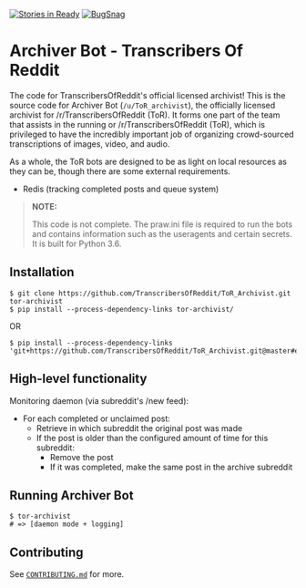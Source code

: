 [![Stories in Ready](https://badge.waffle.io/TranscribersOfReddit/ToR_Archivist.png?label=ready&title=Ready)](http://waffle.io/TranscribersOfReddit/ToR_Archivist)
[![BugSnag](https://img.shields.io/badge/errors--hosted--by-Bugsnag-blue.svg)](https://www.bugsnag.com/open-source/)

# Archiver Bot - Transcribers Of Reddit

The code for TranscribersOfReddit's official licensed archivist!
This is the source code for Archiver Bot (`/u/ToR_archivist`), the officially
licensed archivist for /r/TranscribersOfReddit (ToR). It forms one part of the
team that assists in the running or /r/TranscribersOfReddit (ToR), which is
privileged to have the incredibly important job of organizing crowd-sourced
transcriptions of images, video, and audio.

As a whole, the ToR bots are designed to be as light on local resources as they
can be, though there are some external requirements.

- Redis (tracking completed posts and queue system)

> **NOTE:**
>
> This code is not complete. The praw.ini file is required to run the bots and
> contains information such as the useragents and certain secrets. It is built
> for Python 3.6.

## Installation

```
$ git clone https://github.com/TranscribersOfReddit/ToR_Archivist.git tor-archivist
$ pip install --process-dependency-links tor-archivist/
```

OR

```
$ pip install --process-dependency-links 'git+https://github.com/TranscribersOfReddit/ToR_Archivist.git@master#egg=tor_archivist'
```

## High-level functionality

Monitoring daemon (via subreddit's /new feed):

- For each completed or unclaimed post:
   - Retrieve in which subreddit the original post was made
   - If the post is older than the configured amount of time for this subreddit:
     - Remove the post
     - If it was completed, make the same post in the archive subreddit

## Running Archiver Bot

```
$ tor-archivist
# => [daemon mode + logging]
```

## Contributing

See [`CONTRIBUTING.md`](/CONTRIBUTING.md) for more.
